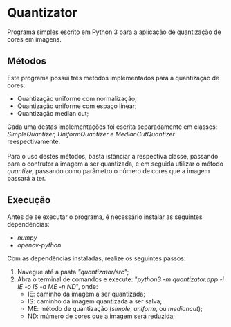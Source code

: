 # Quantizator
Programa simples escrito em Python 3 para a aplicação de quantização de cores em imagens.

## Métodos
Este programa possúi três métodos implementados para a quantização de cores:
- Quantização uniforme com normalização;
- Quantização uniforme com espaço linear;
- Quantização median cut;

Cada uma destas implementações foi escrita separadamente em classes: _SimpleQuantizer, UniformQuantizer e MedianCutQuantizer_ reespectivamente.
<br><br>
Para o uso destes métodos, basta istânciar a respectiva classe, passando para o contrutor a imagem a ser quantizada, e em seguida utilizar o método _quantize_, passando como parâmetro o número de cores que a imagem passará a ter.

## Execução
Antes de se executar o programa, é necessário instalar as seguintes dependências:
- _numpy_
- _opencv-python_

Com as dependências instaladas, realize os seguintes passos:
1. Navegue até a pasta _"quantizator/src"_;
2. Abra o terminal de comandos e execute: "_python3 -m quantizator.app -i IE -o IS -a ME -n ND_", onde:
   - IE: caminho da imagem a ser quantizada;
   - IS: caminho da imagem quantizada a ser salva;
   - ME: método de quantização (_simple_, _uniform_, ou _mediancut_);
   - ND: múmero de cores que a imagem será reduzida;